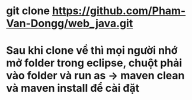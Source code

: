 # git clone https://github.com/Pham-Van-Dongg/web_java.git
# Sau khi clone về thì mọi người nhớ mở folder trong eclipse, chuột phải vào folder và run as -> maven clean và maven install để cài đặt

